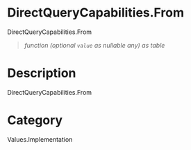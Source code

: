 ﻿# DirectQueryCapabilities.From
DirectQueryCapabilities.From
> _function (optional <code>value</code> as nullable any) as table_
# Description 
DirectQueryCapabilities.From

# Category 
Values.Implementation
